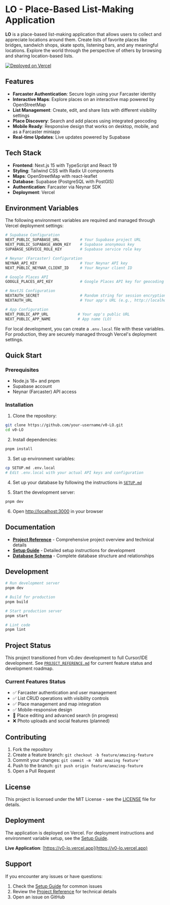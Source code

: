 # LO - Place-Based List-Making Application

**LO** is a place-based list-making application that allows users to collect and appreciate locations around them. Create lists of favorite places like bridges, sandwich shops, skate spots, listening bars, and any meaningful locations. Explore the world through the perspective of others by browsing and sharing location-based lists.

[![Deployed on Vercel](https://img.shields.io/badge/Deployed%20on-Vercel-black?style=for-the-badge&logo=vercel)](https://vercel.com/sizem-res-projects/v0-lo)

## Features

- **Farcaster Authentication**: Secure login using your Farcaster identity
- **Interactive Maps**: Explore places on an interactive map powered by OpenStreetMap
- **List Management**: Create, edit, and share lists with different visibility settings
- **Place Discovery**: Search and add places using integrated geocoding
- **Mobile Ready**: Responsive design that works on desktop, mobile, and as a Farcaster miniapp
- **Real-time Updates**: Live updates powered by Supabase

## Tech Stack

- **Frontend**: Next.js 15 with TypeScript and React 19
- **Styling**: Tailwind CSS with Radix UI components
- **Maps**: OpenStreetMap with react-leaflet
- **Database**: Supabase (PostgreSQL with PostGIS)
- **Authentication**: Farcaster via Neynar SDK
- **Deployment**: Vercel

## Environment Variables

The following environment variables are required and managed through Vercel deployment settings:

```bash
# Supabase Configuration
NEXT_PUBLIC_SUPABASE_URL         # Your Supabase project URL
NEXT_PUBLIC_SUPABASE_ANON_KEY    # Supabase anonymous key
SUPABASE_SERVICE_ROLE_KEY        # Supabase service role key

# Neynar (Farcaster) Configuration  
NEYNAR_API_KEY                   # Your Neynar API key
NEXT_PUBLIC_NEYNAR_CLIENT_ID     # Your Neynar client ID

# Google Places API
GOOGLE_PLACES_API_KEY            # Google Places API key for geocoding

# NextJS Configuration
NEXTAUTH_SECRET                  # Random string for session encryption
NEXTAUTH_URL                     # Your app's URL (e.g., http://localhost:3000)

# App Configuration
NEXT_PUBLIC_APP_URL             # Your app's public URL
NEXT_PUBLIC_APP_NAME            # App name (LO)
```

For local development, you can create a `.env.local` file with these variables. For production, they are securely managed through Vercel's deployment settings.

## Quick Start

### Prerequisites

- Node.js 18+ and pnpm
- Supabase account
- Neynar (Farcaster) API access

### Installation

1. Clone the repository:
```bash
git clone https://github.com/your-username/v0-LO.git
cd v0-LO
```

2. Install dependencies:
```bash
pnpm install
```

3. Set up environment variables:
```bash
cp SETUP.md .env.local
# Edit .env.local with your actual API keys and configuration
```

4. Set up your database by following the instructions in [`SETUP.md`](./SETUP.md)

5. Start the development server:
```bash
pnpm dev
```

6. Open [http://localhost:3000](http://localhost:3000) in your browser

## Documentation

- **[Project Reference](./PROJECT_REFERENCE.md)** - Comprehensive project overview and technical details
- **[Setup Guide](./SETUP.md)** - Detailed setup instructions for development
- **[Database Schema](./SETUP.md#database-schema)** - Complete database structure and relationships

## Development

```bash
# Run development server
pnpm dev

# Build for production
pnpm build

# Start production server
pnpm start

# Lint code
pnpm lint
```

## Project Status

This project transitioned from v0.dev development to full Cursor/IDE development. See [`PROJECT_REFERENCE.md`](./PROJECT_REFERENCE.md) for current feature status and development roadmap.

### Current Features Status
- ✅ Farcaster authentication and user management
- ✅ List CRUD operations with visibility controls
- ✅ Place management and map integration
- ✅ Mobile-responsive design
- 🔄 Place editing and advanced search (in progress)
- ❌ Photo uploads and social features (planned)

## Contributing

1. Fork the repository
2. Create a feature branch: `git checkout -b feature/amazing-feature`
3. Commit your changes: `git commit -m 'Add amazing feature'`
4. Push to the branch: `git push origin feature/amazing-feature`
5. Open a Pull Request

## License

This project is licensed under the MIT License - see the [LICENSE](LICENSE) file for details.

## Deployment

The application is deployed on Vercel. For deployment instructions and environment variable setup, see the [Setup Guide](./SETUP.md#deployment).

**Live Application**: [https://v0-lo.vercel.app](https://v0-lo.vercel.app)

## Support

If you encounter any issues or have questions:

1. Check the [Setup Guide](./SETUP.md#troubleshooting) for common issues
2. Review the [Project Reference](./PROJECT_REFERENCE.md) for technical details
3. Open an issue on GitHub
